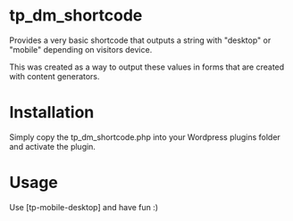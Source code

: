# tp_dm_shortcode
Provides a very basic shortcode that outputs a string with "desktop" or "mobile" depending on visitors device. 

This was created as a way to output these values in forms that are created with content generators.

# Installation

Simply copy the tp_dm_shortcode.php into your Wordpress plugins folder and activate the plugin.

# Usage

Use [tp-mobile-desktop] and have fun :)
